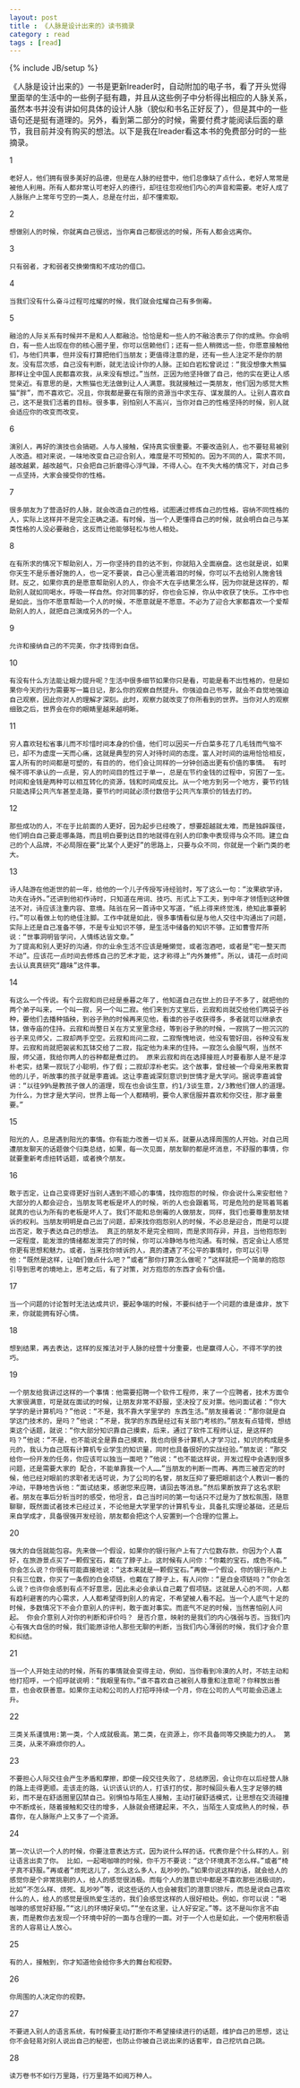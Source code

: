 ```yaml
---
layout: post
title : 《人脉是设计出来的》读书摘录
category : read
tags : [read]
---
```

{% include JB/setup %}

《人脉是设计出来的》一书是更新Ireader时，自动附加的电子书，看了开头觉得里面举的生活中的一些例子挺有趣，并且从这些例子中分析得出相应的人脉关系，虽然本书并没有讲如何具体的设计人脉（貌似和书名正好反了），但是其中的一些语句还是挺有道理的。另外，看到第二部分的时候，需要付费才能阅读后面的章节，我目前并没有购买的想法。以下是我在Ireader看这本书的免费部分时的一些摘录。

1 

	老好人，他们拥有很多美好的品德，但是在人脉的经营中，他们总像缺了点什么，老好人常常是被他人利用。所有人都非常认可老好人的德行，却往往忽视他们内心的声音和需要。老好人成了人脉账户上常年亏空的一类人，总是在付出，却不懂索取。
 
2 

	想做别人的时候，你就离自己很远，当你离自己都很远的时候，所有人都会远离你。
 
3 

	只有弱者，才和弱者交换懒惰和不成功的借口。
 
4 

	当我们没有什么奋斗过程可炫耀的时候，我们就会炫耀自己有多倒霉。

5 
	
	融洽的人际关系有时候并不是和人人都融洽。恰恰是和一些人的不融洽表示了你的成熟。你会明白，有一些人出现在你的核心圈子里，你可以信赖他们；还有一些人稍微远一些，你愿意接触他们，与他们共事，但并没有打算把他们当朋友；更值得注意的是，还有一些人注定不是你的朋友。没有层次感，自己没有判断，就无法设计你的人脉。正如白岩松曾说过：“我没想像大熊猫那样让全中国人民都喜欢我，从来没有想过。”当然，正因为他坚持做了自己，他的实在更让人感觉亲近。有意思的是，大熊猫也无法做到让人人满意。我就接触过一类朋友，他们因为感觉大熊猫“胖”，而不喜欢它。况且，你我都是要在有限的资源当中求生存、谋发展的人。让别人喜欢自己，这不是我们活着的目标。很多事，别怕别人不高兴，当你对自己的性格坚持的时候，别人就会适应你的改变而改变。
 
6 

	演别人，再好的演技也会搞砸。人与人接触，保持真实很重要。不要改造别人，也不要轻易被别人改造。相对来说，一味地改变自己迎合别人，难度是不可预知的。因为不同的人，需求不同，越改越累，越改越气，只会把自己折磨得心浮气躁，不得人心。在不失大格的情况下，对自己多一点坚持，大家会接受你的性格。
 
7 

	很多朋友为了营造好的人脉，就会改造自己的性格，试图通过修炼自己的性格，容纳不同性格的人，实际上这样并不是完全正确之道。有时候，当一个人更懂得自己的时候，就会明白自己与某类性格的人没必要融合，这反而让他能够轻松与他人相处。


8 

	在有所求的情况下帮助别人，万一你坚持的目的达不到，你就陷入全面崩盘。这也就是说，如果你天生不是乐善好施的人，也一定不要装，自己心里流着泪的时候，你可以不去给别人施舍钱财。反之，如果你真的是愿意帮助别人的人，你会不大在乎结果怎么样，因为你就是这样的，帮助别人就如同喝水，呼吸一样自然。你对同事的好，你也会忘掉，你从中收获了快乐。工作中也是如此，当你不愿意帮助一个人的时候，不愿意就是不愿意。不必为了迎合大家都喜欢一个爱帮助别人的人，就把自己演成另外的一个人。
 
9 

	允许和接纳自己的不完美，你才找得到自信。
 
10 

	有没有什么方法能让眼力提升呢？生活中很多细节如果你只是看，可能是看不出性格的，但是如果你今天的行为需要写一篇日记，那么你的观察自然提升。你强迫自己书写，就会不自觉地强迫自己观察，因此你对人的理解才深刻。此时，观察力就改变了你所看到的世界。当你对人的观察细致之后，世界会在你的眼睛里越来越明晰。

11 
	
	穷人喜欢轻松省事儿而不珍惜时间本身的价值，他们可以因买一斤白菜多花了几毛钱而气恼不已，却不为虚度一天而心痛，这就是典型的穷人对待时间的态度。富人对时间的运用恰恰相反，富人所有的时间都是可塑的，有目的的，他们会让同样的一分钟创造出更有价值的事情。 有时候不得不承认的一点是，穷人的时间目的性过于单一，总是在节约金钱的过程中，穷困了一生。时间和金钱是两种可以相互转化的资源，钱和时间成反比。从一个地方到另一个地方，要节约钱只能选择公共汽车甚至走路，要节约时间就必须付数倍于公共汽车票价的钱去打的。
 
12 

	那些成功的人，不在于比前面的人更好，因为起步已经晚了，想要超越就太难，而是独辟蹊径，他们明白自己要走哪条路，而且明白要到达目的地就得在别人的印象中表现得与众不同。建立自己的个人品牌，不必局限在要“比某个人更好”的思路上，只要与众不同，你就是一个新门类的老大。
 
13 

	诗人陆游在他逝世的前一年，给他的一个儿子传授写诗经验时，写了这么一句：“汝果欲学诗，功夫在诗外。”还讲到他初作诗时，只知道在用词、技巧、形式上下工夫，到中年才领悟到这种做法不对，诗应该注重内容、意境。陆翁在另一首诗中又写道，“纸上得来终觉浅，绝知此事要躬行。”可以看做上句的绝佳注脚。工作中就是如此，很多事情看似是与他人交往中沟通出了问题，实际上还是自己准备不够，不是专业知识不够，是生活中储备的知识不够。正如曹雪芹所说：“世事洞明皆学问，人情练达皆文章。”
	为了提高和别人更好的沟通，你的业余生活不应该是睡懒觉，或者泡酒吧，或者是“宅一整天而不动”。应该花一点时间去修炼自己的艺术才能，这才称得上“内外兼修”。所以，请花一点时间去认认真真研究“趣味”这件事。
 
14 

	有这么一个传说。有个云寂和尚已经是垂暮之年了，他知道自己在世上的日子不多了，就把他的两个弟子叫来，一个叫一寂，另一个叫二寂。他们来到方丈室后，云寂和尚就交给他们两袋子谷种，要他们去播种插秧，到谷子熟的时候再来见他，看谁的谷子收获得多，多者就可以继承衣钵，做寺庙的住持。云寂和尚整日关在方丈室里念经，等到谷子熟的时候，一寂挑了一担沉沉的谷子来见师父，二寂却两手空空。云寂和尚问二寂，二寂惭愧地说，他没有管好田，谷种没有发芽。云寂和尚就把袈裟和瓦钵交给了二寂，指定他为未来的住持。一寂怎么会服气啊，当然不服，师父道，我给你两人的谷种都是煮过的。 原来云寂和尚在选择接班人时要看那人是不是淳朴老实，结果一寂玩了小聪明，作了假；二寂却淳朴老实。这个故事，曾经被一个母亲用来教育他的儿子，听故事的孩子就是李嘉诚。这让李嘉诚深刻意识到世情才是大学问。据说李嘉诚曾讲：“以往99%是教孩子做人的道理，现在也会谈生意，约1/3谈生意，2/3教他们做人的道理。为什么，为世才是大学问，世界上每一个人都精明，要令人家信服并喜欢和你交往，那才最重要。”

15 

	阳光的人，总是遇到阳光的事情。你有能力改善一切关系，就要从选择周围的人开始。对自己周遭朋友聊天的话题做个归类总结，如果，每一次见面，朋友聊的都是坏消息，不舒服的事情，你就要重新考虑扭转话题，或者换个朋友。

16

	敢于否定，让自己变得更好当别人遇到不顺心的事情，找你抱怨的时候，你会说什么来安慰他？大部分的人都会迎合，当朋友骂老板是坏人的时候，听的人也会跟着骂，可是危险的是骂着骂着就真的也认为所有的老板是坏人了。我们不能和总倒霉的人做朋友，同样，我们也要尊重朋友倾诉的权利。当朋友明明是自己出了问题，却来找你抱怨别人的时候，不必总是迎合，而是可以提出否定，敢于表达自己的想法。 真正的朋友不是完全相同，而是求同存异，并且，当他抱怨到一定程度，能发泄的情绪都发泄完了的时候，你可以冷静地与他沟通。有时候，否定会让人感觉你更有思想和魅力。或者，当来找你倾诉的人，真的遭遇了不公平的事情时，你可以引导他：“既然是这样，让咱们做点什么吧？”或者“那你打算怎么做呢？”这样就把一个简单的抱怨引导到思考的境地上，思考之后，有了对策，对方抱怨的东西才会有价值。

17

	当一个问题的讨论暂时无法达成共识，要起争端的时候，不要纠结于一个问题的谁是谁非，放下来，你就能拥有好心情。

18

	想到结果，再去表达，这样的反推法对于人脉的经营十分重要，也是赢得人心，不得不学的技巧。

19

	一个朋友给我讲过这样的一个事情：他需要招聘一个软件工程师，来了一个应聘者，技术方面令大家很满意，可是就在面试的时候，让朋友非常不舒服，坚决投了反对票。他问面试者：“你大学学的是计算机吗？”他说：“不是，我不靠大学里学的 东西生活。”朋友接着说：“那你就是自学这门技术的，是吗？”他说：“不是，我学的东西是经过有关部门考核的。”朋友有点错愕，想结束这个话题，就说：“你大部分知识靠自己摸索，后来，通过了软件工程师认证，是这样的吗？”他说：“不是，也不能说全是靠自己摸索，我也向很多计算机人才学习过，知识的构成是多元的，我认为自己既有计算机专业学生的知识量，同时也具备很好的实战经验。”朋友说：“那交给你一份开发的任务，你应该可以独当一面吧？”他说：“也不能这样说，开发过程中会遇到很多问题，还是需要大家的 配合，不能单靠我一个人……”当朋友的判断一而再、再而三被否定的时候，他已经对眼前的求职者无话可说，为了公司的名誉，朋友压抑了要把眼前这个人教训一番的冲动，平静地告诉他：“面试结束，感谢您来应聘，请回去等消息。”然后果断放弃了这名求职者。朋友在事后分析当时的感受，他坦言，自己当时问的第一句话只不过是为了放松氛围，随意聊聊，既然面试者技术已经过关，不论他是大学里学的计算机专业，具备扎实理论基础，还是后来自学成才，具备很强开发经验，朋友都会把这个人安置到一个合理的位置上。

20

	强大的自信就能包容。先来做一个假设，如果你的银行账户上有了六位数存款，你因为个人喜好，在旅游景点买了一颗假宝石，戴在了脖子上。这时候有人问你：“你戴的宝石，成色不纯。” 你会怎么说？你很有可能直接地说：“这本来就是一颗假宝石。”再做一个假设，你的银行账户上只有三位数，你买了一条假的白金项链，也戴在了脖子上，有人问你：“是白金项链吗？”你会怎么说？也许你会感到有点不好意思，因此未必会承认自己戴了假项链。这就是人心的不同，人都有趋利避害的内心需求，人人都希望得到别人的肯定，不希望被人看不起。当一个人底气十足的时候，多数情况下不会介意别人的评判，敢于面对事实。而底气不足的时候，当然害怕别人问起。 你会介意别人对你的判断和评价吗？ 是否介意，映射的是我们的内心强弱与否。当我们内心有强大自信的时候，我们能原谅他人那些无聊的判断，当我们内心薄弱的时候，我们才会介意和纠结。

21

	当一个人开始主动的时候，所有的事情就会变得主动，例如，当你看到冷漠的人时，不妨主动和他打招呼，一个招呼就说明：“我眼里有你。”谁不喜欢自己被别人尊重和注意呢？你释放出善意，也会收获善意。如果你主动和公司的人打招呼持续一个月，你在公司的人气可能会迅速上升。

22

	三类关系谨慎用:第一类，个人成就极高。第二类，在资源上，你不具备同等交换能力的人。 第三类，从来不麻烦你的人。

23

	不要担心人际交往会产生矛盾和摩擦，即使一段交往失败了，总结原因，会让你在以后经营人脉的路上走得更顺。走该走的路，认识该认识的人，打该打的仗，那时候回头看人生才足够的精彩，而不是在舒适圈里囚禁自己。别惧怕与陌生人接触，主动打破舒适模式，让思想在交流碰撞中不断成长，随着接触和交往的增多，人脉就会搭建起来，不久，当陌生人变成熟人的时候，恭喜你，在人脉账户上又多了一个资源。

24

	第一次认识一个人的时候，你要注意表达方式，因为说什么样的话，代表你是个什么样的人。别让语言出卖了你。 比如，一起喝咖啡的时候，你千万不要说：“这个环境真不怎么样。”或者“椅子真不舒服。”再或者“烦死这儿了，怎么这么多人，乱吵吵的。”如果你说这样的话，就会给人的感觉你是个非常挑剔的人，给人的感觉很消极。而每个人的潜意识中都是不喜欢那些消极词的，比如“不怎么样、烦死、乱吵吵”等，说这些话的人也会被我们的潜意识排斥，而总是说自己喜欢什么的人，给人的感觉是很热爱生活的，我们会感觉这样的人很好相处。例如，你可以说：“喝咖啡的感觉好舒服。”“这儿的环境好亲切。”“坐在这里，让人好安定。”等。这不是叫你言不由衷，而是教你去发现一个环境中好的一面与合理的一面。对于一个人也是如此，一个使用积极语言的人容易让人放心。

25

	有的人，接触到，你才知道他会给你多大的舞台和视野。

26

	你周围的人决定你的视野。

27

	不要进入别人的语言系统，有时候要主动打断你不希望接续进行的话题，维护自己的思想，这让你不会轻易对别人说出自己的秘密，也防止你被自己说出来的话套牢，自己挖坑自己跳。

28

	读万卷书不如行万里路，行万里路不如阅万种人。
